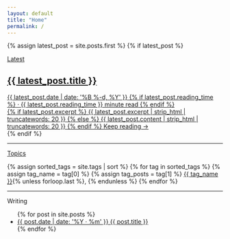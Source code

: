 ```yaml
---
layout: default
title: "Home"
permalink: /
---
```


<!-- LATEST POST SECTION -->
{% assign latest_post = site.posts.first %}
{% if latest_post %}
<p><a href="{{ latest_post.url }}" class="section-label">Latest</a></p>

<div class="latest-post">
  <a href="{{ latest_post.url }}" class="post-link">
    <h2>{{ latest_post.title }}</h2>
    <div class="post-meta">
      <time datetime="{{ latest_post.date | date: '%Y-%m-%d' }}">{{ latest_post.date | date: '%B %-d, %Y' }}</time>
      {% if latest_post.reading_time %}
      · <span class="reading-time">{{ latest_post.reading_time }} minute read</span>
      {% endif %}
    </div>
    <div class="post-excerpt">
      {% if latest_post.excerpt %}
        {{ latest_post.excerpt | strip_html | truncatewords: 20 }}
      {% else %}
        {{ latest_post.content | strip_html | truncatewords: 20 }}
      {% endif %}
      Keep reading →
    </div>
  </a>
</div>
{% endif %}

<hr class="section-divider">

<!-- TOPICS SECTION (Auto-generated from tags) -->
<p><a href="/topics" class="section-label">Topics</a></p>

<div class="topics-list">
  {% assign sorted_tags = site.tags | sort %}
  {% for tag in sorted_tags %}
    {% assign tag_name = tag[0] %}
    {% assign tag_posts = tag[1] %}
    <a href="/topics/{{ tag_name | slugify }}" class="topic-link">{{ tag_name }}</a>{% unless forloop.last %}<span class="separator">,</span> {% endunless %}
  {% endfor %}
</div>

<hr class="section-divider">

<!-- WRITING SECTION (All posts chronologically) -->
<p class="section-label">Writing</p>

<ul class="writing-list">
  {% for post in site.posts %}
  <li>
    <a href="{{ post.url }}" class="writing-item">
      <span class="post-date">{{ post.date | date: '%Y · %m' }}</span>
      <span class="post-title">{{ post.title }}</span>
    </a>
  </li>
  {% endfor %}
</ul>